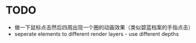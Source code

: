 # TODO

- 做一下鼠标点击然后四周出现一个圈的动画效果（类似碧蓝档案的手指点击）
- seperate elements to different render layers - use different depths
